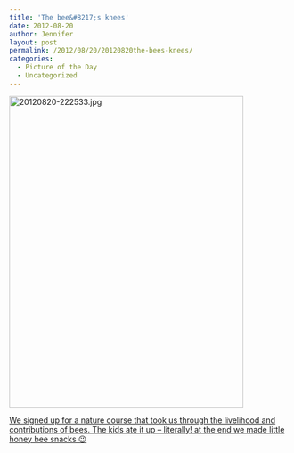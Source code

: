 ```yaml
---
title: 'The bee&#8217;s knees'
date: 2012-08-20
author: Jennifer
layout: post
permalink: /2012/08/20/20120820the-bees-knees/
categories:
  - Picture of the Day
  - Uncategorized
---
```

[<img height="560" alt="20120820-222533.jpg" width="420" class="alignnone " src="http://static.squarespace.com/static/50db6bb3e4b015296cd43789/50dfa5b1e4b0dc6320e0b5ea/50dfa5b4e4b0dc6320e0b94e/1345501532000/?format=original" />](http://www.flickr.com/photos/jenniferandJennifers_photos/sets/72157631201680162/)

[We signed up for a nature course that took us through the livelihood and contributions of bees. The kids ate it up &#8211; literally! at the end we made little honey bee snacks 😉](http://www.flickr.com/photos/jenniferandJennifers_photos/sets/72157631201680162/)
